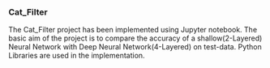 ### Cat_Filter
The Cat_Filter project has been implemented using Jupyter notebook.
The basic aim of the project is to compare the accuracy of a shallow(2-Layered) Neural Network with
Deep Neural Network(4-Layered) on test-data.
Python Libraries are used in the implementation.

